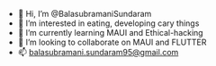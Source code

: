 - 👋 Hi, I’m @BalasubramaniSundaram
- 👀 I’m interested in eating, developing cary things
- 🌱 I’m currently learning MAUI and Ethical-hacking
- 💞️ I’m looking to collaborate on MAUI and FLUTTER 
- 📫 balasubramani.sundaram95@gmail.com

<!---
BalasubramaniSundaram/BalasubramaniSundaram is a ✨ special ✨ repository because its `README.md` (this file) appears on your GitHub profile.
You can click the Preview link to take a look at your changes.
--->
